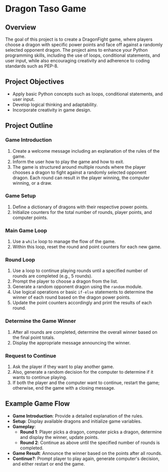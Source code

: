 # Dragon Taso Game

## Overview
The goal of this project is to create a DragonFight game, where players choose a dragon with specific power points and face off against a randomly selected opponent dragon. The project aims to enhance your Python programming skills, including the use of loops, conditional statements, and user input, while also encouraging creativity and adherence to coding standards such as PEP-8.

## Project Objectives
- Apply basic Python concepts such as loops, conditional statements, and user input.
- Develop logical thinking and adaptability.
- Incorporate creativity in game design.

## Project Outline

### Game Introduction
1. Create a welcome message including an explanation of the rules of the game.
2. Inform the user how to play the game and how to exit.
3. The game is structured around multiple rounds where the player chooses a dragon to fight against a randomly selected opponent dragon. Each round can result in the player winning, the computer winning, or a draw.

### Game Setup
1. Define a dictionary of dragons with their respective power points.
2. Initialize counters for the total number of rounds, player points, and computer points.

### Main Game Loop
1. Use a `while` loop to manage the flow of the game.
2. Within this loop, reset the round and point counters for each new game.

### Round Loop
1. Use a loop to continue playing rounds until a specified number of rounds are completed (e.g., 5 rounds).
2. Prompt the player to choose a dragon from the list.
3. Generate a random opponent dragon using the `random` module.
4. Use logical operations or basic `if-else` statements to determine the winner of each round based on the dragon power points.
5. Update the point counters accordingly and print the results of each round.

### Determine the Game Winner
1. After all rounds are completed, determine the overall winner based on the final point totals.
2. Display the appropriate message announcing the winner.

### Request to Continue
1. Ask the player if they want to play another game.
2. Also, generate a random decision for the computer to determine if it wants to continue playing.
3. If both the player and the computer want to continue, restart the game; otherwise, end the game with a closing message.

## Example Game Flow
- **Game Introduction**: Provide a detailed explanation of the rules.
- **Setup**: Display available dragons and initialize game variables.
- **Gameplay**:
  - **Round 1**: Player picks a dragon, computer picks a dragon, determine and display the winner, update points.
  - **Round 2**: Continue as above until the specified number of rounds is completed.
- **Game Result**: Announce the winner based on the points after all rounds.
- **Continue?**: Prompt player to play again, generate computer's decision, and either restart or end the game.
